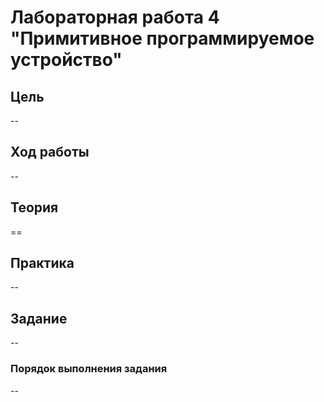 # Лабораторная работа 4 "Примитивное программируемое устройство"

## Цель

--

## Ход работы

--

## Теория

==

## Практика

--

## Задание

--

### Порядок выполнения задания

--